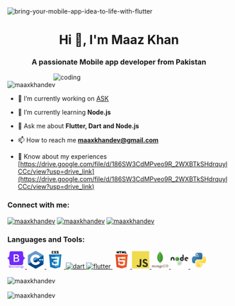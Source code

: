 <img align="center" src="https://i.ibb.co/HDTz2Y1/bring-your-mobile-app-idea-to-life-with-flutter.jpg" alt="bring-your-mobile-app-idea-to-life-with-flutter" border="0">

<h1 align="center">Hi 👋, I'm Maaz Khan</h1>
<h3 align="center">A passionate Mobile app developer from Pakistan</h3>
<img align="right" alt="coding" width ="400" src="https://cdn.dribbble.com/users/1162077/screenshots/3848914/programmer.gif">

<p align="left"> <img src="https://komarev.com/ghpvc/?username=maaxkhandev&label=Profile%20views&color=0e75b6&style=flat" alt="maaxkhandev" /> </p>



- 🔭 I’m currently working on [ASK](https://play.google.com/store/apps/details?id=com.absolutedisruption.ask)

- 🌱 I’m currently learning **Node.js**

- 💬 Ask me about **Flutter, Dart and Node.js**

- 📫 How to reach me **maaxkhandev@gmail.com**

- 📄 Know about my experiences [https://drive.google.com/file/d/186SW3CdMPveo9R_2WXBTkSHdrquylCCc/view?usp=drive_link](https://drive.google.com/file/d/186SW3CdMPveo9R_2WXBTkSHdrquylCCc/view?usp=drive_link)

<h3 align="left">Connect with me:</h3>
<p align="left">
<a href="https://twitter.com/maaxkhandev" target="blank"><img align="center" src="https://raw.githubusercontent.com/rahuldkjain/github-profile-readme-generator/master/src/images/icons/Social/twitter.svg" alt="maaxkhandev" height="30" width="40" /></a>
<a href="https://linkedin.com/in/maaxkhandev" target="blank"><img align="center" src="https://raw.githubusercontent.com/rahuldkjain/github-profile-readme-generator/master/src/images/icons/Social/linked-in-alt.svg" alt="maaxkhandev" height="30" width="40" /></a>
<a href="https://instagram.com/maaxkhandev" target="blank"><img align="center" src="https://raw.githubusercontent.com/rahuldkjain/github-profile-readme-generator/master/src/images/icons/Social/instagram.svg" alt="maaxkhandev" height="30" width="40" /></a>
</p>

<h3 align="left">Languages and Tools:</h3>
<p align="left"> <a href="https://getbootstrap.com" target="_blank" rel="noreferrer"> <img src="https://raw.githubusercontent.com/devicons/devicon/master/icons/bootstrap/bootstrap-plain-wordmark.svg" alt="bootstrap" width="40" height="40"/> </a> <a href="https://www.w3schools.com/cpp/" target="_blank" rel="noreferrer"> <img src="https://raw.githubusercontent.com/devicons/devicon/master/icons/cplusplus/cplusplus-original.svg" alt="cplusplus" width="40" height="40"/> </a> <a href="https://www.w3schools.com/css/" target="_blank" rel="noreferrer"> <img src="https://raw.githubusercontent.com/devicons/devicon/master/icons/css3/css3-original-wordmark.svg" alt="css3" width="40" height="40"/> </a> <a href="https://dart.dev" target="_blank" rel="noreferrer"> <img src="https://www.vectorlogo.zone/logos/dartlang/dartlang-icon.svg" alt="dart" width="40" height="40"/> </a> <a href="https://flutter.dev" target="_blank" rel="noreferrer"> <img src="https://www.vectorlogo.zone/logos/flutterio/flutterio-icon.svg" alt="flutter" width="40" height="40"/> </a> <a href="https://www.w3.org/html/" target="_blank" rel="noreferrer"> <img src="https://raw.githubusercontent.com/devicons/devicon/master/icons/html5/html5-original-wordmark.svg" alt="html5" width="40" height="40"/> </a> <a href="https://developer.mozilla.org/en-US/docs/Web/JavaScript" target="_blank" rel="noreferrer"> <img src="https://raw.githubusercontent.com/devicons/devicon/master/icons/javascript/javascript-original.svg" alt="javascript" width="40" height="40"/> </a> <a href="https://www.mongodb.com/" target="_blank" rel="noreferrer"> <img src="https://raw.githubusercontent.com/devicons/devicon/master/icons/mongodb/mongodb-original-wordmark.svg" alt="mongodb" width="40" height="40"/> </a> <a href="https://nodejs.org" target="_blank" rel="noreferrer"> <img src="https://raw.githubusercontent.com/devicons/devicon/master/icons/nodejs/nodejs-original-wordmark.svg" alt="nodejs" width="40" height="40"/> </a> <a href="https://www.python.org" target="_blank" rel="noreferrer"> <img src="https://raw.githubusercontent.com/devicons/devicon/master/icons/python/python-original.svg" alt="python" width="40" height="40"/> </a> </p>

<p><img align="center" src="https://github-readme-stats.vercel.app/api/top-langs?username=maaxkhandev&show_icons=true&locale=en&layout=compact" alt="maaxkhandev" /></p>

<p><img align="center" src="https://github-readme-streak-stats.herokuapp.com/?user=maaxkhandev&" alt="maaxkhandev" /></p>
